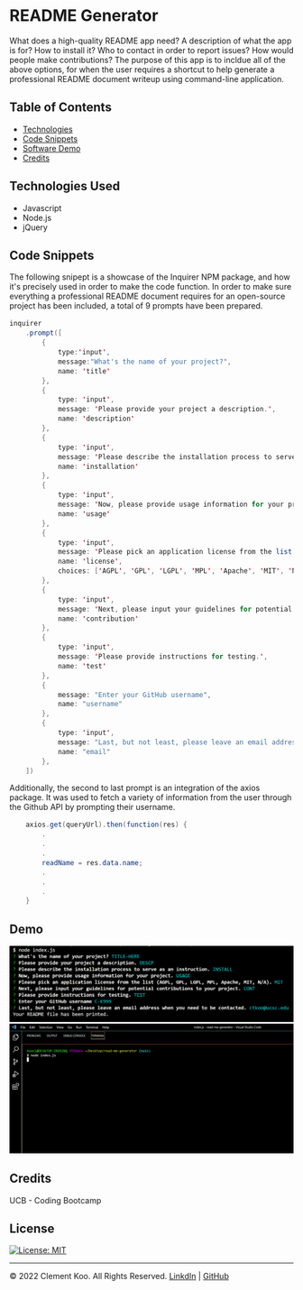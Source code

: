 # README Generator
What does a high-quality README app need? A description of what the app is for? How to install it? Who to contact in order to report issues? How would people make contributions? The purpose of this app is to incldue all of the above options, for when the user requires a shortcut to help generate a professional README document writeup using command-line application.

## Table of Contents

- [Technologies](#technologies)
- [Code Snippets](#code-snippets)
- [Software Demo](#demo)
- [Credits](#credits)
  

## Technologies Used
- Javascript
- Node.js
- jQuery


## Code Snippets
The following snipept is a showcase of the Inquirer NPM package, and how it's precisely used in order to make the code function. In order to make sure everything a professional README document requires for an open-source project has been included, a total of 9 prompts have been prepared.
```java
inquirer
    .prompt([
        {
            type:'input',
            message:"What's the name of your project?",
            name: 'title'
        },
        {
            type: 'input',
            message: 'Please provide your project a description.',
            name: 'description'
        },
        {
            type: 'input',
            message: 'Please describe the installation process to serve as an instruction.',
            name: 'installation'
        },
        {
            type: 'input',
            message: 'Now, please provide usage information for your project.',
            name: 'usage'
        },
        {
            type: 'input',
            message: 'Please pick an application license from the list (AGPL, GPL, LGPL, MPL, Apache, MIT, N/A).',
            name: 'license',
            choices: ['AGPL', 'GPL', 'LGPL', 'MPL', 'Apache', 'MIT', 'N/A']
        },
        {
            type: 'input',
            message: 'Next, please input your guidelines for potential contributions to your project.',
            name: 'contribution'
        },
        {
            type: 'input',
            message: 'Please provide instructions for testing.',
            name: 'test'
        },
        {
            message: "Enter your GitHub username",
            name: "username"
        },
        {
            type: 'input',
            message: "Last, but not least, please leave an email address when you need to be contacted.",
            name: "email"
        },
    ])
```
Additionally, the second to last prompt is an integration of the axios package. It was used to fetch a variety of information from the user through the Github API by prompting their username.
```java
	axios.get(queryUrl).then(function(res) {
		.
		.
		.
		readName = res.data.name;
		.
		.
		.
	}
```

## Demo
![prompt demo](./images/demo.png)
<br>
![in action](./images/demo.gif)
<br>

## Credits

UCB - Coding Bootcamp


## License

[![License: MIT](https://img.shields.io/badge/License-MIT-yellow.svg)](https://opensource.org/licenses/MIT)

---

© 2022 Clement Koo. All Rights Reserved.
[LinkdIn](https://www.linkedin.com/in/clement-t-k-459322138/) |
[GitHub](https://github.com/C-K999)
